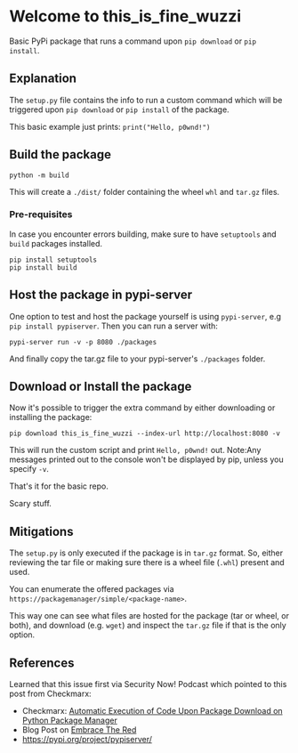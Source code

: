 # Welcome to this_is_fine_wuzzi

Basic PyPi package that runs a command upon `pip download` or `pip install`.

## Explanation

The `setup.py` file contains the info to run a custom command which will be triggered upon `pip download` or `pip install` of the package.

This basic example just prints: `print("Hello, p0wnd!")`


## Build the package

```
python -m build
```

This will create a `./dist/` folder containing the wheel `whl` and `tar.gz` files.

### Pre-requisites

In case you encounter errors building, make sure to have `setuptools` and `build` packages installed.

```
pip install setuptools
pip install build
```


## Host the package in pypi-server

One option to test and host the package yourself is using `pypi-server`, e.g `pip install pypiserver`. 
Then you can run a server with:

```
pypi-server run -v -p 8080 ./packages
```

And finally copy the tar.gz file to your pypi-server's `./packages` folder.

## Download or Install the package

Now it's possible to trigger the extra command by either downloading or installing the package:

```
pip download this_is_fine_wuzzi --index-url http://localhost:8080 -v
```

This will run the custom script and print `Hello, p0wnd!` out. 
Note:Any messages printed out to the console won't be displayed by pip, unless you specify `-v`.

That's it for the basic repo.

Scary stuff.

## Mitigations

The `setup.py` is only executed if the package is in `tar.gz` format. So, either reviewing the tar file or making sure there is a wheel file (`.whl`) present and used.

You can enumerate the offered packages via `https://packagemanager/simple/<package-name>`.

This way one can see what files are hosted for the package (tar or wheel, or both), and download (e.g. `wget`) and inspect the `tar.gz` file if that is the only option.


## References

Learned that this issue first via Security Now! Podcast which pointed to this post from Checkmarx:

* Checkmarx: [Automatic Execution of Code Upon Package Download on Python Package Manager](https://medium.com/checkmarx-security/automatic-execution-of-code-upon-package-download-on-python-package-manager-cd6ed9e366a8)
* Blog Post on [Embrace The Red](https://embracethered.com/blog/posts/2022/python-package-manager-install-and-download-vulnerability/)
* https://pypi.org/project/pypiserver/

